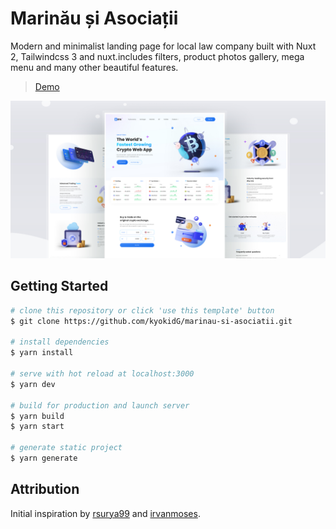 # Marinău și Asociații

Modern and minimalist landing page for local law company built with Nuxt 2, Tailwindcss 3 and nuxt.includes filters, product photos gallery, mega menu and many other beautiful features.

> [Demo](https://marinausiasociatii.ro/)

![Thumbnail](assets/img/thumbnail.jpg) 

## Getting Started

```bash
# clone this repository or click 'use this template' button
$ git clone https://github.com/kyokidG/marinau-si-asociatii.git

# install dependencies
$ yarn install

# serve with hot reload at localhost:3000
$ yarn dev

# build for production and launch server
$ yarn build
$ yarn start

# generate static project
$ yarn generate
```

## Attribution
Initial inspiration by [rsurya99](https://github.com/rsurya99) and [irvanmoses](https://www.facebook.com/irvan.moses).
